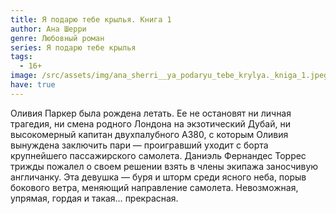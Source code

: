 ```yaml
---
title: Я подарю тебе крылья. Книга 1
author: Ана Шерри
genre: Любовный роман
series: Я подарю тебе крылья
tags:
  - 16+
image: /src/assets/img/ana_sherri__ya_podaryu_tebe_krylya._kniga_1.jpeg
have: true
---
```

Оливия Паркер была рождена летать. Ее не остановят ни личная трагедия, ни смена родного Лондона на экзотический Дубай, ни высокомерный капитан двухпалубного А380, с которым Оливия вынуждена заключить пари — проигравший уходит с борта крупнейшего пассажирского самолета. Даниэль Фернандес Торрес трижды пожалел о своем решении взять в члены экипажа заносчивую англичанку. Эта девушка — буря и шторм среди ясного неба, порыв бокового ветра, меняющий направление самолета. Невозможная, упрямая, гордая и такая… прекрасная.
